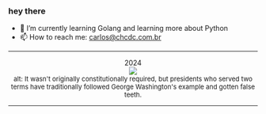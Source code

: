 ### hey there 

- :seedling: I’m currently learning Golang and learning more about Python
- :mailbox: How to reach me: carlos@chcdc.com.br


---


<!-- xkcd -->
<p align="center">2024</br><img src=https://imgs.xkcd.com/comics/2024.png></br><font size =2>alt: It wasn't originally constitutionally required, but presidents who served two terms have traditionally followed George Washington's example and gotten false teeth.</br></font></p></table></p> 


<!-- xkcd -->
---
